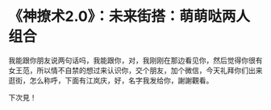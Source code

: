 # 《神撩术2.0》：未来街搭：萌萌哒两人组合

我能跟你朋友说两句话吗，我能跟你，对，我刚刚在那边看见你，然后觉得你很有女王范，所以情不自禁的想过来认识你，交个朋友，加个微信，今天礼拜你们出来逛街，怎么称呼，下面有江岚庆，好，名字我发给你，謝謝觀看。

下次見！
